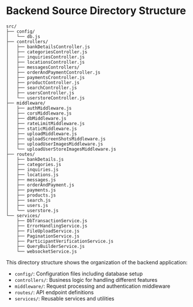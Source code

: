 # Backend Source Directory Structure

```
src/
├── config/
│   └── db.js
├── controllers/
│   ├── bankDetailsController.js
│   ├── categoriesController.js
│   ├── inquiriesController.js
│   ├── locationsController.js
│   ├── messagesControllers/
│   ├── orderAndPaymentController.js
│   ├── paymentsCrontroller.js
│   ├── productController.js
│   ├── searchController.js
│   ├── usersController.js
│   └── userstoreController.js
├── middleware/
│   ├── authMiddleware.js
│   ├── corsMiddleware.js
│   ├── dbMiddleware.js
│   ├── rateLimitMiddleware.js
│   ├── staticMiddleware.js
│   ├── uploadMiddleware.js
│   ├── uploadScreenShotsMiddleware.js
│   ├── uploadUserImagesMiddleware.js
│   └── uploadUserStoreImagesMiddleware.js
├── routes/
│   ├── bankDetails.js
│   ├── categories.js
│   ├── inquiries.js
│   ├── locations.js
│   ├── messages.js
│   ├── orderAndPayment.js
│   ├── payments.js
│   ├── products.js
│   ├── search.js
│   ├── users.js
│   └── userstore.js
└── services/
    ├── DbTransactionService.js
    ├── ErrorHandlingService.js
    ├── FileUploadService.js
    ├── PaginationService.js
    ├── ParticipantVerificationService.js
    ├── QueryBuilderService.js
    └── websocketService.js
```

This directory structure shows the organization of the backend application:

- `config/`: Configuration files including database setup
- `controllers/`: Business logic for handling different features
- `middleware/`: Request processing and authentication middleware
- `routes/`: API endpoint definitions
- `services/`: Reusable services and utilities